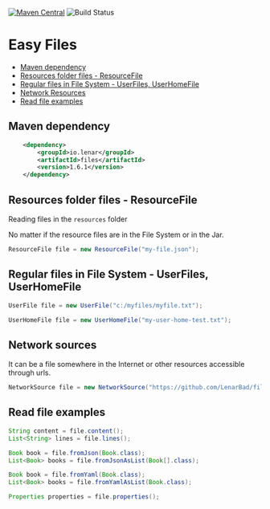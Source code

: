 [![Maven Central](https://img.shields.io/maven-central/v/io.lenar/files.svg)](https://maven-badges.herokuapp.com/maven-central/io.lenar/files)
![Build Status](https://travis-ci.com/LenarBad/files.svg?branch=master)
# Easy Files

* [Maven dependency](#maven-dependency)
* [Resources folder files - ResourceFile](#resources-folder-files---resourcefile)
* [Regular files in File System - UserFiles, UserHomeFile](#regular-files-in-file-system---userfiles-userhomefile)
* [Network Resources](#network-resources)
* [Read file examples](#read-file-examples)
  
## Maven dependency

```xml
    <dependency>
        <groupId>io.lenar</groupId>
        <artifactId>files</artifactId>
        <version>1.6.1</version>
    </dependency>
```

## Resources folder files - ResourceFile

Reading files in the ```resources``` folder

No matter if the resource files are in the File System or in the Jar.

```java
ResourceFile file = new ResourceFile("my-file.json");
```

## Regular files in File System - UserFiles, UserHomeFile

```java
UserFile file = new UserFile("c:/myfiles/myfile.txt");
```

```java
UserHomeFile file = new UserHomeFile("my-user-home-test.txt");
```

## Network sources

It can be a file somewhere in the Internet or other resources accessible through urls.

```java
NetworkSource file = new NetworkSource("https://github.com/LenarBad/files")
```

## Read file examples

```java
String content = file.content();
List<String> lines = file.lines();

Book book = file.fromJson(Book.class);
List<Book> books = file.fromJsonAsList(Book[].class);

Book book = file.fromYaml(Book.class);
List<Book> books = file.fromYamlAsList(Book.class);

Properties properties = file.properties();
```
